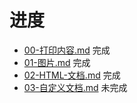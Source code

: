 # 进度

- [00-打印内容.md](00-打印内容.md) 完成
- [01-图片.md](01-图片.md) 完成
- [02-HTML-文档.md](02-HTML-文档.md) 完成
- [03-自定义文档.md](03-自定义文档.md) 未完成